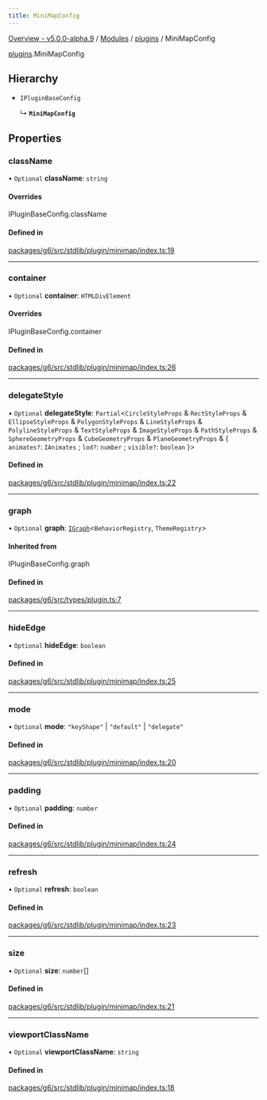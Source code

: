 ```yaml
---
title: MiniMapConfig
---
```


[Overview - v5.0.0-alpha.9](../../README.en.md) / [Modules](../../modules.en.md) / [plugins](../../modules/plugins.en.md) / MiniMapConfig

[plugins](../../modules/plugins.en.md).MiniMapConfig

## Hierarchy

- `IPluginBaseConfig`

  ↳ **`MiniMapConfig`**

## Properties

### className

• `Optional` **className**: `string`

#### Overrides

IPluginBaseConfig.className

#### Defined in

[packages/g6/src/stdlib/plugin/minimap/index.ts:19](https://github.com/antvis/G6/blob/60905f4c6c/packages/g6/src/stdlib/plugin/minimap/index.ts#L19)

___

### container

• `Optional` **container**: `HTMLDivElement`

#### Overrides

IPluginBaseConfig.container

#### Defined in

[packages/g6/src/stdlib/plugin/minimap/index.ts:26](https://github.com/antvis/G6/blob/60905f4c6c/packages/g6/src/stdlib/plugin/minimap/index.ts#L26)

___

### delegateStyle

• `Optional` **delegateStyle**: `Partial`<`CircleStyleProps` & `RectStyleProps` & `EllipseStyleProps` & `PolygonStyleProps` & `LineStyleProps` & `PolylineStyleProps` & `TextStyleProps` & `ImageStyleProps` & `PathStyleProps` & `SphereGeometryProps` & `CubeGeometryProps` & `PlaneGeometryProps` & { `animates?`: `IAnimates` ; `lod?`: `number` ; `visible?`: `boolean`  }\>

#### Defined in

[packages/g6/src/stdlib/plugin/minimap/index.ts:22](https://github.com/antvis/G6/blob/60905f4c6c/packages/g6/src/stdlib/plugin/minimap/index.ts#L22)

___

### graph

• `Optional` **graph**: [`IGraph`](../graph/IGraph.en.md)<`BehaviorRegistry`, `ThemeRegistry`\>

#### Inherited from

IPluginBaseConfig.graph

#### Defined in

[packages/g6/src/types/plugin.ts:7](https://github.com/antvis/G6/blob/60905f4c6c/packages/g6/src/types/plugin.ts#L7)

___

### hideEdge

• `Optional` **hideEdge**: `boolean`

#### Defined in

[packages/g6/src/stdlib/plugin/minimap/index.ts:25](https://github.com/antvis/G6/blob/60905f4c6c/packages/g6/src/stdlib/plugin/minimap/index.ts#L25)

___

### mode

• `Optional` **mode**: ``"keyShape"`` \| ``"default"`` \| ``"delegate"``

#### Defined in

[packages/g6/src/stdlib/plugin/minimap/index.ts:20](https://github.com/antvis/G6/blob/60905f4c6c/packages/g6/src/stdlib/plugin/minimap/index.ts#L20)

___

### padding

• `Optional` **padding**: `number`

#### Defined in

[packages/g6/src/stdlib/plugin/minimap/index.ts:24](https://github.com/antvis/G6/blob/60905f4c6c/packages/g6/src/stdlib/plugin/minimap/index.ts#L24)

___

### refresh

• `Optional` **refresh**: `boolean`

#### Defined in

[packages/g6/src/stdlib/plugin/minimap/index.ts:23](https://github.com/antvis/G6/blob/60905f4c6c/packages/g6/src/stdlib/plugin/minimap/index.ts#L23)

___

### size

• `Optional` **size**: `number`[]

#### Defined in

[packages/g6/src/stdlib/plugin/minimap/index.ts:21](https://github.com/antvis/G6/blob/60905f4c6c/packages/g6/src/stdlib/plugin/minimap/index.ts#L21)

___

### viewportClassName

• `Optional` **viewportClassName**: `string`

#### Defined in

[packages/g6/src/stdlib/plugin/minimap/index.ts:18](https://github.com/antvis/G6/blob/60905f4c6c/packages/g6/src/stdlib/plugin/minimap/index.ts#L18)
